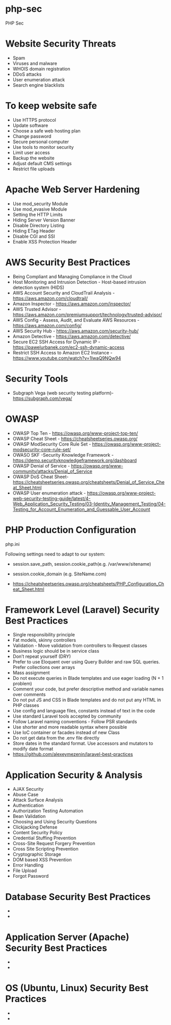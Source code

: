 # php-sec

PHP Sec


# Website Security Threats
- Spam
- Viruses and malware
- WHOIS domain registration
- DDoS attacks
- User enumeration attack 
- Search engine blacklists


# To keep website safe
- Use HTTPS protocol
- Update software
- Choose a safe web hosting plan
- Change password
- Secure personal computer
- Use tools to monitor security
- Limit user access
- Backup the website
- Adjust default CMS settings
- Restrict file uploads


# Apache Web Server Hardening
- Use mod_security Module
- Use mod_evasive Module
- Setting the HTTP Limits
- Hiding Server Version Banner
- Disable Directory Listing
- Hiding ETag Header
- Disable CGI and SSI
- Enable XSS Protection Header


# AWS Security Best Practices
- Being Compliant and Managing Compliance in the Cloud
- Host Monitoring and Intrusion Detection -  Host-based intrusion detection system (HIDS)
- AWS Account Security and CloudTrail Analysis - https://aws.amazon.com/cloudtrail/
- Amazon Inspector - https://aws.amazon.com/inspector/
- AWS Trusted Advisor - https://aws.amazon.com/premiumsupport/technology/trusted-advisor/
- AWS Config - Assess, Audit, and Evaluate AWS Resources - https://aws.amazon.com/config/
- AWS Security Hub - https://aws.amazon.com/security-hub/
- Amazon Detective - https://aws.amazon.com/detective/
- Secure EC2 SSH Access for Dynamic IP - https://pawelurbanek.com/ec2-ssh-dynamic-access
- Restrict SSH Access to Amazon EC2 Instance - https://www.youtube.com/watch?v=1lwaQ9NQw94


# Security Tools
- Subgraph Vega (web security testing platform)- https://subgraph.com/vega/


# OWASP
- OWASP Top Ten     - https://owasp.org/www-project-top-ten/
- OWASP Cheat Sheet - https://cheatsheetseries.owasp.org/
- OWASP ModSecurity Core Rule Set - https://owasp.org/www-project-modsecurity-core-rule-set/
- OWASO SKF -Security Knowledge Framework - https://demo.securityknowledgeframework.org/dashboard
- OWASP Denial of Service - https://owasp.org/www-community/attacks/Denial_of_Service
- OWASP DoS Cheat Sheet- https://cheatsheetseries.owasp.org/cheatsheets/Denial_of_Service_Cheat_Sheet.html
- OWASP User enumeration attack - https://owasp.org/www-project-web-security-testing-guide/latest/4-Web_Application_Security_Testing/03-Identity_Management_Testing/04-Testing_for_Account_Enumeration_and_Guessable_User_Account


# PHP Production Configuration 

php.ini

Following settings need to adapt to our system:

- session.save_path, session.cookie_path(e.g. /var/www/sitename)
- session.cookie_domain (e.g. SiteName.com)

- https://cheatsheetseries.owasp.org/cheatsheets/PHP_Configuration_Cheat_Sheet.html


# Framework Level (Laravel) Security Best Practices
- Single responsibility principle
- Fat models, skinny controllers
- Validation - Move validation from controllers to Request classes
- Business logic should be in service class
- Don’t repeat yourself (DRY)
- Prefer to use Eloquent over using Query Builder and raw SQL queries. Prefer collections over arrays
- Mass assignment
- Do not execute queries in Blade templates and use eager loading (N + 1 problem)
- Comment your code, but prefer descriptive method and variable names over comments
- Do not put JS and CSS in Blade templates and do not put any HTML in PHP classes
- Use config and language files, constants instead of text in the code
- Use standard Laravel tools accepted by community
- Follow Laravel naming conventions - Follow PSR standards
- Use shorter and more readable syntax where possible
- Use IoC container or facades instead of new Class
- Do not get data from the .env file directly
- Store dates in the standard format. Use accessors and mutators to modify date format
- https://github.com/alexeymezenin/laravel-best-practices


# Application Security & Analysis
- AJAX Security 
- Abuse Case 
- Attack Surface Analysis 
- Authentication 
- Authorization Testing Automation
- Bean Validation 
- Choosing and Using Security Questions 
- Clickjacking Defense
- Content Security Policy
- Credential Stuffing Prevention
- Cross-Site Request Forgery Prevention
- Cross Site Scripting Prevention
- Cryptographic Storage
- DOM based XSS Prevention
- Error Handling
- File Upload
- Forgot Password


# Database Security Best Practices
- 
-

# Application Server (Apache) Security Best Practices
- 
-

# OS (Ubuntu, Linux) Security Best Practices
- 
-

